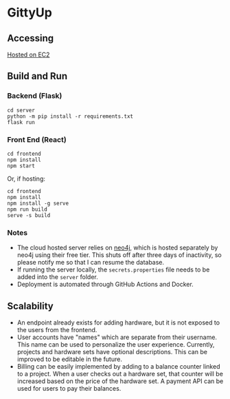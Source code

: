 # GittyUp

## Accessing
[Hosted on EC2](http://ec2-3-139-91-77.us-east-2.compute.amazonaws.com:3000)

## Build and Run
### Backend (Flask)
```shell
cd server
python -m pip install -r requirements.txt
flask run
```

### Front End (React)
```shell
cd frontend
npm install
npm start
```
Or, if hosting:
```shell
cd frontend
npm install
npm install -g serve
npm run build
serve -s build
```

### Notes
- The cloud hosted server relies on [neo4j](https://neo4j.com), which is hosted separately by neo4j using their free tier. This shuts off after three days of inactivity, so please notify me so that  I can resume the database.
- If running the server locally, the `secrets.properties` file needs to be added into the `server` folder.
- Deployment is automated through GitHub Actions and Docker.

## Scalability
- An endpoint already exists for adding hardware, but it is not exposed to the users from the frontend.
- User accounts have "names" which are separate from their username. This name can be used to personalize the user experience. Currently, projects and hardware sets have optional descriptions. This can be improved to be editable in the future.
- Billing can be easily implemented by adding to a balance counter linked to a project. When a user checks out a hardware set, that counter will be increased based on the price of the hardware set. A payment API can be used for users to pay their balances.